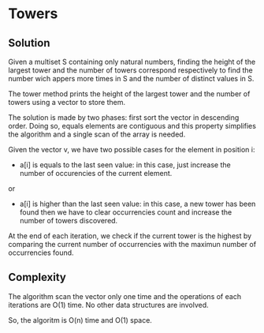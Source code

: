 # Towers

## Solution

Given a multiset S containing only natural numbers, finding the height of the largest tower and the number of towers correspond respectively to find the number wich appers more times in S and the number of distinct values in S.

The tower method prints the height of the largest tower and the number of towers using a vector to store them.

The solution is made by two phases: first sort the vector in descending order. Doing so, equals elements are contiguous and this property simplifies the algorithm and a single scan of the array is needed.

Given the vector v, we have two possible cases for the element in position i:

* a[i] is equals to the last seen value: in this case, just increase the number of occurencies of the current element.

or

* a[i] is higher than the last seen value: in this case, a new tower has been found then we have to clear occurrencies count and increase the number of towers discovered.

At the end of each iteration, we check if the current tower is the highest by comparing the current number of occurrencies with the maximun number of occurrencies found.

## Complexity

The algorithm scan the vector only one time and the operations of each iterations are O(1) time.
No other data structures are involved.

So, the algoritm is O(n) time and O(1) space.